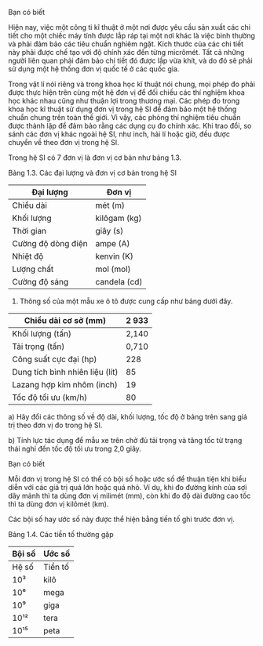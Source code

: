 Bạn có biết

Hiện nay, việc một công ti kĩ thuật ở một nơi được yêu cầu sản xuất các chi tiết cho một chiếc máy tính được lắp ráp tại một nơi khác là việc bình thường và phải đảm bảo các tiêu chuẩn nghiêm ngặt. Kích thước của các chi tiết này phải được chế tạo với độ chính xác đến từng micrômét. Tất cả những người liên quan phải đảm bảo chi tiết đó được lắp vừa khít, và do đó sẽ phải sử dụng một hệ thống đơn vị quốc tế ở các quốc gia.

Trong vật lí nói riêng và trong khoa học kĩ thuật nói chung, mọi phép đo phải được thực hiện trên cùng một hệ đơn vị để đối chiếu các thí nghiệm khoa học khác nhau cũng như thuận lợi trong thương mại. Các phép đo trong khoa học kĩ thuật sử dụng đơn vị trong hệ SI để đảm bảo một hệ thống chuẩn chung trên toàn thế giới. Vì vậy, các phòng thí nghiệm tiêu chuẩn được thành lập để đảm bảo rằng các dụng cụ đo chính xác. Khi trao đổi, so sánh các đơn vị khác ngoài hệ SI, như inch, hải lí hoặc giờ, đều được chuyển về theo đơn vị trong hệ SI.

Trong hệ SI có 7 đơn vị là đơn vị cơ bản như bảng 1.3.

Bảng 1.3. Các đại lượng và đơn vị cơ bản trong hệ SI

Đại lượng | Đơn vị
--- | ---
Chiều dài | mét (m)
Khối lượng | kilôgam (kg)
Thời gian | giây (s)
Cường độ dòng điện | ampe (A)
Nhiệt độ | kenvin (K)
Lượng chất | mol (mol)
Cường độ sáng | candela (cd)

1. Thông số của một mẫu xe ô tô được cung cấp như bảng dưới đây.

Chiều dài cơ sở (mm) | 2 933
--- | ---
Khối lượng (tấn) | 2,140
Tải trọng (tấn) | 0,710
Công suất cực đại (hp) | 228
Dung tích bình nhiên liệu (lít) | 85
Lazang hợp kim nhôm (inch) | 19
Tốc độ tối ưu (km/h) | 80

a) Hãy đổi các thông số về độ dài, khối lượng, tốc độ ở bảng trên sang giá trị theo đơn vị đo trong hệ SI.

b) Tính lực tác dụng để mẫu xe trên chở đủ tải trọng và tăng tốc từ trạng thái nghỉ đến tốc độ tối ưu trong 2,0 giây.

Bạn có biết

Mỗi đơn vị trong hệ SI có thể có bội số hoặc ước số để thuận tiện khi biểu diễn với các giá trị quá lớn hoặc quá nhỏ. Ví dụ, khi đo đường kính của sợi dây mảnh thì ta dùng đơn vị milimét (mm), còn khi đo độ dài đường cao tốc thì ta dùng đơn vị kilômét (km).

Các bội số hay ước số này được thể hiện bằng tiền tố ghi trước đơn vị.

Bảng 1.4. Các tiền tố thường gặp

Bội số | Ước số
--- | ---
Hệ số | Tiền tố | Kí hiệu | Hệ số | Tiền tố | Kí hiệu
10³ | kilô | k | 10⁻² | centi | c
10⁶ | mega | M | 10⁻³ | mili | m
10⁹ | giga | G | 10⁻⁶ | micrô | μ
10¹² | tera | T | 10⁻⁹ | nanô | n
10¹⁵ | peta | P | 10⁻¹² | picô | p